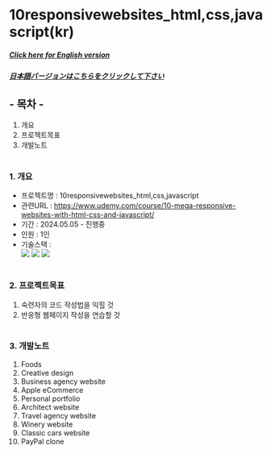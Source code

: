 # 10responsivewebsites_html,css,javascript(kr)

##### [Click here for English version](README_EN.md)

##### [日本語バージョンはこちらをクリックして下さい](README_JP.md)

## - 목차 -

1. 개요
2. 프로젝트목표
3. 개발노트
   </br>
   </br>

### 1. 개요

- 프로젝트명 : 10responsivewebsites_html,css,javascript
- 관련URL : https://www.udemy.com/course/10-mega-responsive-websites-with-html-css-and-javascript/
- 기간 : 2024.05.05 - 진행중
- 인원 : 1인
- 기술스택 : </br>
  <img src="https://img.shields.io/badge/html-E34F26?style=for-the-badge&logo=html5&logoColor=white">
  <img src="https://img.shields.io/badge/css-1572B6?style=for-the-badge&logo=css3&logoColor=white">
  <img src="https://img.shields.io/badge/javascript-F7DF1E?style=for-the-badge&logo=javascript&logoColor=white">
  </br>
  </br>

### 2. 프로젝트목표

1. 숙련자의 코드 작성법을 익힐 것
2. 반응형 웹페이지 작성을 연습할 것
   </br>
   </br>

### 3. 개발노트

1. Foods
2. Creative design
3. Business agency website
4. Apple eCommerce
5. Personal portfolio
6. Architect website
7. Travel agency website
8. Winery website
9. Classic cars website
10. PayPal clone
